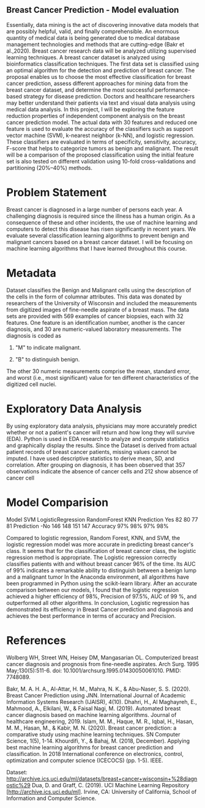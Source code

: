 ## Breast Cancer Prediction - Model evaluation

Essentially, data mining is the act of discovering innovative data models that are possibly helpful, valid, and finally comprehensible. An enormous quantity of medical data is being generated due to medical database management technologies and methods that are cutting-edge (Bakr et al.,2020). Breast cancer research data will be analyzed utilizing supervised learning techniques. A breast cancer dataset is analyzed using bioinformatics classification techniques.
The first data set is classified using an optimal algorithm for the detection and prediction of breast cancer. The proposal enables us to choose the most effective classification for breast cancer prediction, assess different approaches for mining data from the breast cancer dataset, and determine the most successful performance-based strategy for disease prediction.
Doctors and healthcare researchers may better understand their patients via text and visual data analysis using medical data analysis. In this project, I will be exploring the feature reduction properties of independent component analysis on the breast cancer prediction model. The actual data with 30 features and reduced one feature is used to evaluate the accuracy of the classifiers such as support vector machine (SVM), k-nearest neighbor (k-NN), and logistic regression. These classifiers are evaluated in terms of specificity, sensitivity, accuracy, F-score that helps to categorize tumors as benign and malignant. The result will be a comparison of the proposed classification using the initial feature set is also tested on different validation using 10-fold cross-validations and partitioning (20%–40%) methods. 

# Problem Statement
Breast cancer is diagnosed in a large number of persons each year. A challenging diagnosis is required since the illness has a human origin. As a consequence of these and other incidents, the use of machine learning and computers to detect this disease has risen significantly in recent years. We evaluate several classification learning algorithms to prevent benign and malignant cancers based on a breast cancer dataset. I will be focusing on machine learning algorithms that I have learned throughout this course. 

# Metadata
Dataset classifies the Benign and Malignant cells using the description of the cells in the form of columnar attributes. This data was donated by researchers of the University of Wisconsin and included the measurements from digitized images of fine-needle aspirate of a breast mass.
The data sets are provided with 569 examples of cancer biopsies, each with 32 features. One feature is an identification number, another is the cancer diagnosis, and 30 are numeric-valued laboratory measurements. 
The diagnosis is coded as 

1. "M" to indicate malignant.

2. "B" to distinguish benign.

The other 30 numeric measurements comprise the mean, standard error, and worst (i.e., most significant) value for ten different characteristics of the digitized cell nuclei.

# Exploratory Data Analysis
By using exploratory data analysis, physicians may more accurately predict whether or not a patient's cancer will return and how long they will survive (EDA). Python is used in EDA research to analyze and compute statistics and graphically display the results. Since the Dataset is derived from actual patient records of breast cancer patients, missing values cannot be imputed. 
I have used descriptive statistics to derive mean, SD, and correlation. After grouping on diagnosis, it has been observed that 357 observations indicate the absence of cancer cells and 212 show absence of cancer cell

# Model Comparision
Model	          SVM	  LogisticRegression	  RandomForest	  KNN
Prediction Yes	82	  80	                  77	             81
Prediction -No	146	  148	                  151	             147
Accuracy	      97%	  98%	                  97%	             98%

Compared to logistic regression, Random Forest, KNN, and SVM, the logistic regression model was more accurate in predicting breast cancer's class. It seems that for the classification of breast cancer class, the logistic regression method is appropriate. The Logistic regression correctly classifies patients with and without breast cancer 96% of the time. Its AUC of 99% indicates a remarkable ability to distinguish between a benign lump and a malignant tumor
In the Anaconda environment, all algorithms have been programmed in Python using the scikit-learn library. After an accurate comparison between our models, I found that the logistic regression achieved a higher efficiency of  98%, Precision of 97.5%, AUC of 99 %, and outperformed all other algorithms. In conclusion, Logistic regression has demonstrated its efficiency in Breast Cancer prediction and diagnosis and achieves the best performance in terms of accuracy and Precision. 

# References

Wolberg WH, Street WN, Heisey DM, Mangasarian OL. Computerized breast cancer diagnosis and prognosis from fine-needle aspirates. Arch Surg. 1995 May;130(5):511-6. doi: 10.1001/archsurg.1995.01430050061010. PMID: 7748089.

Bakr, M. A. H. A., Al-Attar, H. M., Mahra, N. K., & Abu-Naser, S. S. (2020). Breast Cancer Prediction using JNN. International Journal of Academic Information Systems Research (IJAISR), 4(10).
Dhahri, H., Al Maghayreh, E., Mahmood, A., Elkilani, W., & Faisal Nagi, M. (2019). Automated breast cancer diagnosis based on machine learning algorithms. Journal of healthcare engineering, 2019.
Islam, M. M., Haque, M. R., Iqbal, H., Hasan, M. M., Hasan, M., & Kabir, M. N. (2020). Breast cancer prediction: a comparative study using machine learning techniques. SN Computer Science, 1(5), 1-14.
Khourdifi, Y., & Bahaj, M. (2018, December). Applying best machine learning algorithms for breast cancer prediction and classification. In 2018 International conference on electronics, control, optimization and computer science (ICECOCS) (pp. 1-5). IEEE.

Dataset:
http://archive.ics.uci.edu/ml/datasets/breast+cancer+wisconsin+%28diagnostic%29
 Dua, D. and Graff, C. (2019). UCI Machine Learning Repository [http://archive.ics.uci.edu/ml]. Irvine, CA: University of California, School of Information and Computer Science. 


